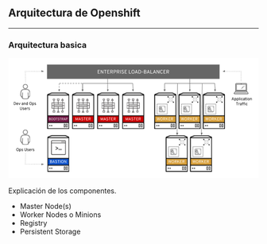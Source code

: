 ## Arquitectura de Openshift
----

### Arquitectura basica

![Diagrama Simple](../images/ocp4-architecture.png)

Explicación de los componentes.

* Master Node(s)
* Worker Nodes o Minions
* Registry
* Persistent Storage

